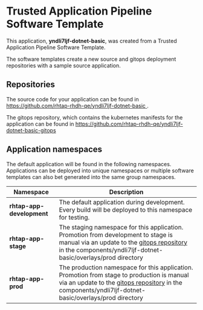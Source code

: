 # Trusted Application Pipeline Software Template

This application, **yndli7ljf-dotnet-basic**, was created from a Trusted Application Pipeline Software Template.

The software templates create a new source and gitops deployment repositories with a sample source application. 

## Repositories

The source code for your application can be found in [https://github.com/rhtap-rhdh-qe/yndli7ljf-dotnet-basic ](https://github.com/rhtap-rhdh-qe/yndli7ljf-dotnet-basic ).
 
The gitops repository, which contains the kubernetes manifests for the application can be found in 
[https://github.com/rhtap-rhdh-qe/yndli7ljf-dotnet-basic-gitops ](https://github.com/rhtap-rhdh-qe/yndli7ljf-dotnet-basic-gitops ) 

## Application namespaces 

The default application will be found in the following namespaces. Applications can be deployed into unique namespaces or multiple software templates can also bet generated into the same group namespaces.  

|  Namespace   |  Description   |  
| -------- | -------- |   
| **rhtap-app-development** | The default application during development. Every build will be deployed to this namespace for testing. | 
| **rhtap-app-stage** | The staging namespace for this application. Promotion from development to stage is manual via an update to the [gitops repository](https://github.com/rhtap-rhdh-qe/yndli7ljf-dotnet-basic-gitops ) in the components/yndli7ljf-dotnet-basic/overlays/prod directory |  
| **rhtap-app-prod** | The production namespace for this application. Promotion from stage to production is manual via an update to the [gitops repository](https://github.com/rhtap-rhdh-qe/yndli7ljf-dotnet-basic-gitops ) in the components/yndli7ljf-dotnet-basic/overlays/prod directory | 